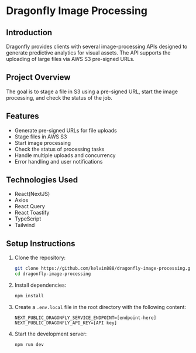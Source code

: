 # Dragonfly Image Processing

## Introduction

 Dragonfly provides clients with several image-processing APIs designed to generate predictive analytics for visual assets. The API supports the uploading of large files via AWS S3 pre-signed URLs.

## Project Overview

The goal is to stage a file in S3 using a pre-signed URL, start the image processing, and check the status of the job.

## Features

- Generate pre-signed URLs for file uploads
- Stage files in AWS S3
- Start image processing
- Check the status of processing tasks
- Handle multiple uploads and concurrency
- Error handling and user notifications

## Technologies Used

- React(NextJS)
- Axios
- React Query
- React Toastify
- TypeScript
- Tailwind

## Setup Instructions

1. Clone the repository:
    ```bash
    git clone https://github.com/kelvin888/dragonfly-image-processing.git
    cd dragonfly-image-processing
    ```

2. Install dependencies:
    ```bash
    npm install
    ```

3. Create a `.env.local` file in the root directory with the following content:
    ```env
    NEXT_PUBLIC_DRAGONFLY_SERVICE_ENDPOINT=[endpoint-here]
    NEXT_PUBLIC_DRAGONFLY_API_KEY=[API key]
    ```

4. Start the development server:
    ```bash
    npm run dev
    ```

